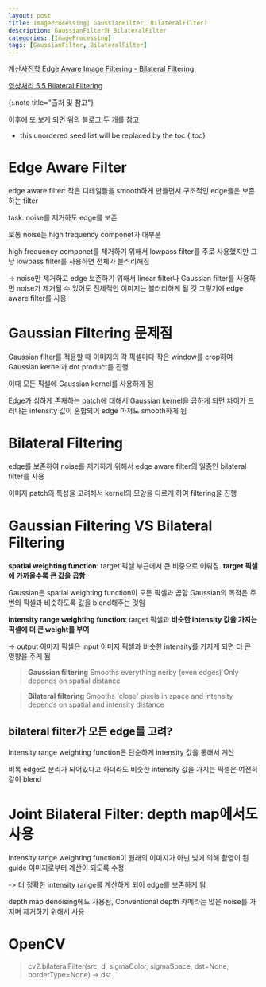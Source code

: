 ```yaml
---
layout: post
title: ImageProcessing| GaussianFilter, BilateralFilter?
description: GaussianFilter와 BilateralFilter
categories: [ImageProcessing]
tags: [GaussianFilter, BilateralFilter]
---
```


[계산사진학 Edge Aware Image Filtering - Bilateral Filtering](https://velog.io/@claude_ssim/%EA%B3%84%EC%82%B0%EC%82%AC%EC%A7%84%ED%95%99-Edge-Aware-Image-Filtering-Bilateral-Filtering)

[영상처리 5.5 Bilateral Filtering](https://velog.io/@jungizz_/%EC%98%81%EC%83%81%EC%B2%98%EB%A6%AC-5.5-Bilateral-Filtering)

{:.note title="출처 및 참고"}

이후에 또 보게 되면 위의 블로그 두 개를 참고

* this unordered seed list will be replaced by the toc
{:toc}

# Edge Aware Filter
edge aware filter: 작은 디테일들을 smooth하게 만들면서 구조적인 edge들은 보존하는 filter

task: noise를 제거하도 edge를 보존

보통 noise는 high frequency componet가 대부분

high frequency componet를 제거하기 위해서 lowpass filter를 주로 사용했지만 그냥 lowpass filter를 사용하면 전체가 블러리해짐

-> noise만 제거하고 edge 보존하기 위해서 linear filter나 Gaussian filter를 사용하면 noise가 제거될 수 있어도 전체적인 이미지는 블러리하게 될 것 그렇기에 edge aware filter를 사용

# Gaussian Filtering 문제점
Gaussian filter를 적용할 때 이미지의 각 픽셀마다 작은 window를 crop하여 Gaussian kernel과 dot product를 진행

이때 모든 픽셀에 Gaussian kernel를 사용하게 됨

Edge가 심하게 존재하는 patch에 대해서 Gaussian kernel을 곱하게 되면 차이가 드러나는 intensity 값이 혼합되어 edge 마저도 smooth하게 됨

# Bilateral Filtering

edge를 보존하여 noise를 제거하기 위해서 edge aware filter의 일종인 bilateral filter를 사용

이미지 patch의 특성을 고려해서 kernel의 모양을 다르게 하여 filtering을 진행

# Gaussian Filtering VS Bilateral Filtering

**spatial weighting function**: target 픽셀 부근에서 큰 비중으로 이뤄짐. **target 픽셀에 가까울수록 큰 값을 곱함**

Gaussian은 spatial weighting function이 모든 픽셀과 곱함
Gaussian의 목적은 주변의 픽셀과 비슷하도록 값을 blend해주는 것임

**intensity range weighting function**: target 픽셀과 **비슷한 intensity 값을 가지는 픽셀에 더 큰 weight를 부여**

-> output 이미지 픽셀은 input 이미지 픽셀과 비슷한 intensity를 가지게 되면 더 큰 영향을 주게 됨

> **Gaussian filtering** Smooths everything nerby (even edges) Only depends on spatial distance

> **Bilateral filtering** Smooths 'close' pixels in space and intensity depends on spatial and intensity distance

## bilateral filter가 모든 edge를 고려?
Intensity range weighting function은 단순하게 intensity 값을 통해서 계산

비록 edge로 분리가 되어있다고 하더라도 비슷한 intensity 값을 가지는 픽셀은 여전히 같이 blend

# Joint Bilateral Filter: depth map에서도 사용
Intensity range weighting function이 원래의 이미지가 아닌 빛에 의해 촬영이 된 guide 이미지로부터 계산이 되도록 수정

-> 더 정확한 intensity range를 계산하게 되어 edge를 보존하게 됨

depth map denoising에도 사용됨, Conventional depth 카메라는 많은 noise를 가지며 제거하기 위해서 사용

# OpenCV
> cv2.bilateralFilter(src, d, sigmaColor, sigmaSpace, dst=None, borderType=None) -> dst